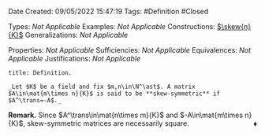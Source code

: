 <div class="topSpace"></div>

Date Created: 09/05/2022 15:47:19
Tags: #Definition #Closed

Types: _Not Applicable_
Examples: _Not Applicable_
Constructions: [$\skew{n}{K}$](Vector%20Space%20of%20Skew-symmetric%20Matrices.md)
Generalizations: _Not Applicable_

Properties: _Not Applicable_
Sufficiencies: _Not Applicable_
Equivalences: _Not Applicable_
Justifications: _Not Applicable_

``` ad-Definition
title: Definition.

_Let $K$ be a field and fix $m,n\in\N^\ast$. A matrix $A\in\mat{m\times n}{K}$ is said to be **skew-symmetric** if $A^\trans=-A$._

```

**Remark.** Since $A^\trans\in\mat{n\times m}{K}$ and $-A\in\mat{m\times n}{K}$, skew-symmetric matrices are necessarily square.<span style="float:right;">$\blacklozenge$</span>
